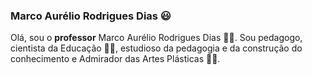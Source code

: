 ### Marco Aurélio Rodrigues Dias :smiley:
Olá, sou o **professor** Marco Aurélio Rodrigues Dias :teacher:. Sou pedagogo,
cientista da Educação :scientist:, estudioso da pedagogia e da construção do conhecimento e
Admirador das Artes Plásticas :artist:.
<!--
**tvmard/tvmard** is a ✨ _special_ ✨ repository because its `README.md` (this file) appears on your GitHub profile.

P

- 🔭 I’m currently working on ...
- 🌱 I’m currently learning ...
- 👯 I’m looking to collaborate on ...
- 🤔 I’m looking for help with ...
- 💬 Ask me about ...
- 📫 How to reach me: ...
- 😄 Pronouns: ...
- ⚡ Fun fact: ...
-->
